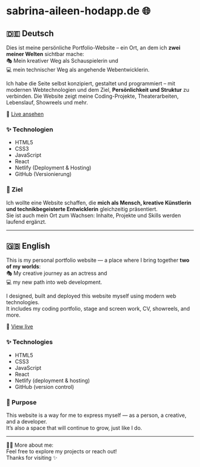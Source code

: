 # sabrina-aileen-hodapp.de 🌐

## 🇩🇪 Deutsch

Dies ist meine persönliche Portfolio-Website – ein Ort, an dem ich **zwei meiner Welten** sichtbar mache:  
🎭 Mein kreativer Weg als Schauspielerin und  
💻 mein technischer Weg als angehende Webentwicklerin.

Ich habe die Seite selbst konzipiert, gestaltet und programmiert – mit modernen Webtechnologien und dem Ziel, **Persönlichkeit und Struktur** zu verbinden. Die Website zeigt meine Coding-Projekte, Theaterarbeiten, Lebenslauf, Showreels und mehr.

🔗 [Live ansehen](https://www.sabrina-aileen-hodapp.de)

### ✨ Technologien
- HTML5  
- CSS3  
- JavaScript  
- React  
- Netlify (Deployment & Hosting)  
- GitHub (Versionierung)

### 🎯 Ziel
Ich wollte eine Website schaffen, die **mich als Mensch, kreative Künstlerin und technikbegeisterte Entwicklerin** gleichzeitig präsentiert.  
Sie ist auch mein Ort zum Wachsen: Inhalte, Projekte und Skills werden laufend ergänzt.

---

## 🇬🇧 English

This is my personal portfolio website — a place where I bring together **two of my worlds**:  
🎭 My creative journey as an actress and  
💻 my new path into web development.

I designed, built and deployed this website myself using modern web technologies.  
It includes my coding portfolio, stage and screen work, CV, showreels, and more.

🔗 [View live](https://www.sabrina-aileen-hodapp.de)

### ✨ Technologies
- HTML5  
- CSS3  
- JavaScript  
- React  
- Netlify (deployment & hosting)  
- GitHub (version control)

### 🎯 Purpose
This website is a way for me to express myself — as a person, a creative, and a developer.  
It’s also a space that will continue to grow, just like I do.

---

🙋‍♀️ More about me:  
Feel free to explore my projects or reach out!  
Thanks for visiting ✨
